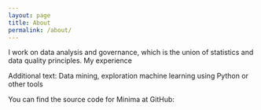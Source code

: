 ```yaml
---
layout: page
title: About
permalink: /about/
---
```


I work on data analysis and governance, which is the union of statistics and data quality principles.
My experience 

Additional text: Data mining, exploration machine learning using Python or other tools

You can find the source code for Minima at GitHub:
